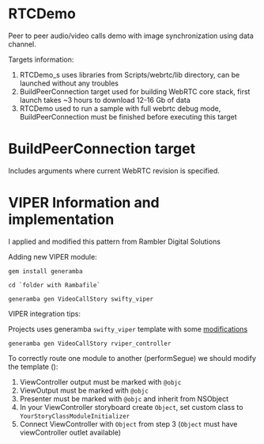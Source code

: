 # RTCDemo
Peer to peer audio/video calls demo with image synchronization using data channel.


Targets information:

1. RTCDemo_s uses libraries from Scripts/webrtc/lib directory, can be launched without any troubles
2. BuildPeerConnection target used for building WebRTC core stack, first launch takes ~3 hours to download 12-16 Gb of data
3. RTCDemo used to run a sample with full webrtc debug mode, BuildPeerConnection must be finished before executing this target

# BuildPeerConnection target

Includes arguments where current WebRTC revision is specified.

# VIPER Information and implementation

I applied and modified this pattern from Rambler Digital Solutions

Adding new VIPER module:

```Shell
gem install generamba

cd `folder with Rambafile`

generamba gen VideoCallStory swifty_viper
```

VIPER integration tips:

Projects uses generamba `swifty_viper` template with some [modifications]([https://github.com/rambler-digital-solutions/The-Book-of-VIPER/issues/21])


```Shell
generamba gen VideoCallStory rviper_controller
```

To correctly route one module to another (performSegue) we should modify the template ():

1. ViewController output must be marked with ```@objc``` 
2. ViewOutput must be marked with ```@objc``` 
2. Presenter must be marked with ```@objc``` and inherit from NSObject
3. In your ViewController storyboard create `Object`, set custom class to `YourStoryClassModuleInitializer`
4. Connect ViewController with `Object` from step 3 (`Object` must have viewController outlet available)